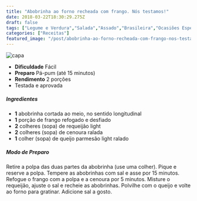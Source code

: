 ```yaml
---
title: "Abobrinha ao forno recheada com frango. Nós testamos!"
date: 2018-03-22T18:30:29.275Z
draft: false
tags: ["Legume e Verdura","Salada","Assado","Brasileira","Ocasiões Especiais"]
categories: ["Receitas"]
featured_image: "/post/abobrinha-ao-forno-recheada-com-frango-nos-testamos.c608fd7d.jpg"
---
```


![capa](/post/abobrinha-ao-forno-recheada-com-frango-nos-testamos.c608fd7d.jpg)

*   **Dificuldade** Fácil
*   **Preparo** Pá-pum (até 15 minutos)
*   **Rendimento** 2 porções
*   Testada e aprovada
    

##### Ingredientes

*   **1** abobrinha cortada ao meio, no sentido longitudinal
*   **1** porção de frango refogado e desfiado
*   **2** colheres (sopa) de requeijão light
*   **2** colheres (sopa) de cenoura ralada
*   **1** colher (sopa) de queijo parmesão light ralado

##### Modo de Preparo

Retire a polpa das duas partes da abobrinha (use uma colher). Pique e reserve a polpa. Tempere as abobrinhas com sal e asse por 15 minutos. Refogue o frango com a polpa e a cenoura por 5 minutos. Misture o requeijão, ajuste o sal e recheie as abobrinhas. Polvilhe com o queijo e volte ao forno para gratinar. Adicione sal a gosto.
